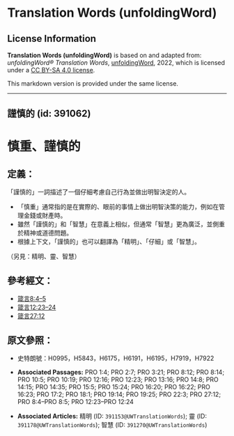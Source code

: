 # Translation Words (unfoldingWord)

## License Information

**Translation Words (unfoldingWord)** is based on and adapted from: _unfoldingWord® Translation Words_, [unfoldingWord](https://unfoldingword.org/utw), 2022, which is licensed under a [CC BY-SA 4.0 license](https://creativecommons.org/licenses/by-sa/4.0/legalcode.en).

This markdown version is provided under the same license.



--------------------------------

## 謹慎的 (id: 391062)

慎重、謹慎的
======

定義：
---

「謹慎的」一詞描述了一個仔細考慮自己行為並做出明智決定的人。

* 「慎重」通常指的是在實際的、眼前的事情上做出明智決策的能力，例如在管理金錢或財產時。
* 雖然「謹慎的」和「智慧」在意義上相似，但通常「智慧」更為廣泛，並側重於精神或道德問題。
* 根據上下文，「謹慎的」也可以翻譯為「精明」、「仔細」或「智慧」。

（另見：精明、靈、智慧）

參考經文：
-----

* [箴言8:4–5](https://ref.ly/Prov8:4-Prov8:5)
* [箴言12:23–24](https://ref.ly/Prov12:23-Prov12:24)
* [箴言27:12](https://ref.ly/Prov27:12)

原文參照：
-----

* 史特朗號：H0995，H5843，H6175，H6191，H6195，H7919，H7922

* **Associated Passages:** PRO 1:4; PRO 2:7; PRO 3:21; PRO 8:12; PRO 8:14; PRO 10:5; PRO 10:19; PRO 12:16; PRO 12:23; PRO 13:16; PRO 14:8; PRO 14:15; PRO 14:35; PRO 15:5; PRO 15:24; PRO 16:20; PRO 16:22; PRO 16:23; PRO 17:2; PRO 18:1; PRO 19:14; PRO 19:25; PRO 22:3; PRO 27:12; PRO 8:4–PRO 8:5; PRO 12:23–PRO 12:24
* **Associated Articles:** 精明 (ID: `391153@UWTranslationWords`); 靈 (ID: `391178@UWTranslationWords`); 智慧 (ID: `391270@UWTranslationWords`)

